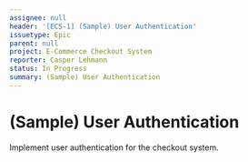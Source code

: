 ```yaml
---
assignee: null
header: '[ECS-1] (Sample) User Authentication'
issuetype: Epic
parent: null
project: E-Commerce Checkout System
reporter: Casper Lehmann
status: In Progress
summary: (Sample) User Authentication
---
```


# (Sample) User Authentication

Implement user authentication for the checkout system.